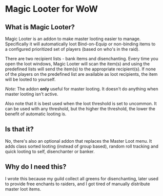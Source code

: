 # Magic Looter for WoW 

## What is Magic Looter?</strong>

Magic Looter is an addon to make master looting easier to manage. Specifically it will automatically loot Bind-on-Equip or non-binding items to a configured prioritized set of players (based on who's in the raid).

There are two recipient lists - bank items and disenchanting. Every time you open the loot windows, Magic Looter will scan the item(s) and using the predefined lists will send the item(s) to the appropriate recipient(s). If none of the players on the predefined list are available as loot recipients, the item will be looted to yourself.

*Note:* The addon **only** useful for master looting. It doesn't do anything when master looting isn't active.

Also note that it is best used when the loot threshold is set to uncommon. It can be used with any threshold, but the higher the threshold, the lower the benefit of automatic looting is.

## Is that it?

No, there's also an optional addon that replaces the Master Loot menu. It adds class sorted looting (instead of group based), random roll tracking and quick looting to self, disenchanter or banker.

## Why do I need this?

I wrote this because my guild collect all greens for disenchanting, later used to provide free enchants to raiders, and I got tired of manually distribute master loot items.
